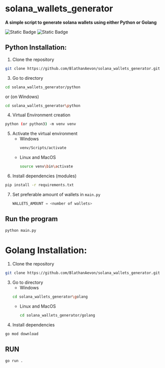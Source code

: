 # solana_wallets_generator


**A simple script to generate solana wallets using either Python or Golang**

![Static Badge](https://img.shields.io/badge/Language-python-blue) ![Static Badge](https://img.shields.io/badge/Language-go-blue)

## Python Installation:

1. Clone the repository
```bash
git clone https://github.com/BlathanAevon/solana_wallets_generator.git
```

3. Go to directory
```bash
cd solana_wallets_generator/python
```
or (on Windows)
```bash
cd solana_wallets_generator\python
```
4. Virtual Environment creation
```bash
python (or python3) -m venv venv
```
5. Activate the virtual environment
    - Windows
      ```bash
      venv/Scripts/activate
      ```
    - Linux and MacOS
      ```bash
      source venv\bin\activate
      ```
6. Install dependencies (modules)
```bash
pip install -r requirements.txt
```

7. Set preferable amount of wallets in `main.py`
   ```python
   WALLETS_AMOUNT = <number of wallets>
   ```

## Run the program
```bash
python main.py
```


# Golang Installation:

1. Clone the repository
```bash
git clone https://github.com/BlathanAevon/solana_wallets_generator.git
```

3. Go to directory
     - Windows
      ```bash
      cd solana_wallets_generator\golang
      ```
    - Linux and MacOS
      ```bash
      cd solana_wallets_generator/golang
      ```
4. Install dependencies
```bash
go mod download
```

## RUN
```bash
go run .
```

